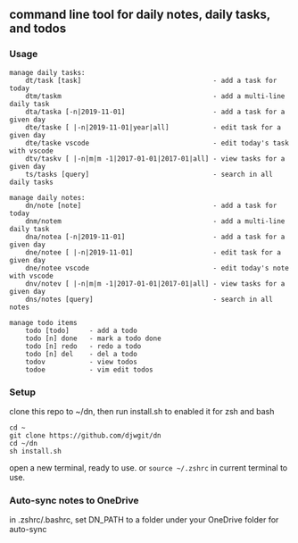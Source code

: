 ## command line tool for daily notes, daily tasks, and todos 


### Usage

```
manage daily tasks:
    dt/task [task]                                 - add a task for today
    dtm/taskm                                      - add a multi-line daily task
    dta/taska [-n|2019-11-01]                      - add a task for a given day
    dte/taske [ |-n|2019-11-01|year|all]           - edit task for a given day
    dte/taske vscode                               - edit today's task with vscode
    dtv/taskv [ |-n|m|m -1|2017-01-01|2017-01|all] - view tasks for a given day
    ts/tasks [query]                               - search in all daily tasks
        
manage daily notes:
    dn/note [note]                                 - add a task for today
    dnm/notem                                      - add a multi-line daily task
    dna/notea [-n|2019-11-01]                      - add a task for a given day
    dne/notee [ |-n|2019-11-01]                    - edit task for a given day
    dne/notee vscode                               - edit today's note with vscode
    dnv/notev [ |-n|m|m -1|2017-01-01|2017-01|all] - view tasks for a given day        
    dns/notes [query]                              - search in all notes
    
manage todo items
    todo [todo]     - add a todo
    todo [n] done   - mark a todo done
    todo [n] redo   - redo a todo
    todo [n] del    - del a todo
    todov           - view todos
    todoe           - vim edit todos
```

### Setup
clone this repo to ~/dn, then run install.sh to enabled it for zsh and bash
```
cd ~
git clone https://github.com/djwgit/dn
cd ~/dn
sh install.sh
```
open a new terminal, ready to use. or `source ~/.zshrc` in current terminal to use.

### Auto-sync notes to OneDrive
in .zshrc/.bashrc, set DN_PATH to a folder under your OneDrive folder for auto-sync
